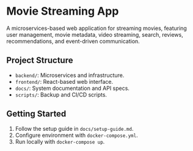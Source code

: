 # Movie Streaming App

A microservices-based web application for streaming movies, featuring user management, movie metadata, video streaming, search, reviews, recommendations, and event-driven communication.

## Project Structure

- `backend/`: Microservices and infrastructure.
- `frontend/`: React-based web interface.
- `docs/`: System documentation and API specs.
- `scripts/`: Backup and CI/CD scripts.

## Getting Started

1. Follow the setup guide in `docs/setup-guide.md`.
2. Configure environment with `docker-compose.yml`.
3. Run locally with `docker-compose up`.